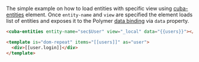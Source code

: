 The simple example on how to load entities with specific view using
[cuba-entities](https://cuba-elements.github.io/cuba-elements/components/cuba-data/#cuba-entities) 
element. Once `entity-name` and `view` are specified the element loads list of entities and exposes it to the Polymer
[data binding](https://www.polymer-project.org/1.0/docs/devguide/data-binding) via `data` property.  
```html
<cuba-entities entity-name="sec$User" view="_local" data="{{users}}"></cuba-entities>

<template is="dom-repeat" items="[[users]]" as="user">
  <div>[[user.login]]</div>
</template>
```